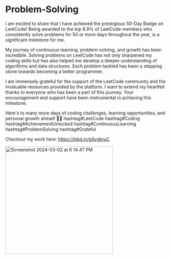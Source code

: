 # Problem-Solving

I am excited to share that I have achieved the prestigious 50-Day Badge on LeetCode! Being awarded to the top 6.9% of LeetCode members who consistently solve problems for 50 or more days throughout the year, is a significant milestone for me.

My journey of continuous learning, problem-solving, and growth has been incredible. Solving problems on LeetCode has not only sharpened my coding skills but has also helped me develop a deeper understanding of algorithms and data structures. Each problem tackled has been a stepping stone towards becoming a better programmer.

I am immensely grateful for the support of the LeetCode community and the invaluable resources provided by the platform. I want to extend my heartfelt thanks to everyone who has been a part of this journey. Your encouragement and support have been instrumental in achieving this milestone. 

Here's to many more days of coding challenges, learning opportunities, and personal growth ahead! 💪🚀 hashtag#LeetCode hashtag#Coding hashtag#AchievementUnlocked hashtag#ContinuousLearning hashtag#ProblemSolving hashtag#Grateful 

Checkout my work here:
https://lnkd.in/gSygkruC

<img width="337" alt="Screenshot 2024-03-02 at 6 14 47 PM" src="https://github.com/zawarapurva/Problem-Solving/assets/47537126/5ceb5960-f3ed-4141-8e8f-641edc057d33">
